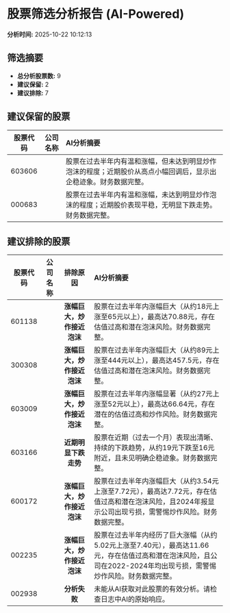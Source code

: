 # 股票筛选分析报告 (AI-Powered)

**分析时间:** 2025-10-22 10:12:13

## 筛选摘要

- **总分析股票数:** 9
- **建议保留:** 2
- **建议排除:** 7

## 建议保留的股票

| 股票代码 | 公司名称 | AI分析摘要 |
|:---:|:---:|:---|
| 603606 |  | 股票在过去半年内有温和涨幅，但未达到明显炒作泡沫的程度；近期股价从高点小幅回调后，显示出企稳迹象。财务数据完整。 |
| 000683 |  | 股票在过去半年内有温和涨幅，未达到明显炒作泡沫的程度；近期股价表现平稳，无明显下跌走势。财务数据完整。 |

## 建议排除的股票

| 股票代码 | 公司名称 | 排除原因 | AI分析摘要 |
|:---:|:---:|:---:|:---|
| 601138 |  | **涨幅巨大，炒作接近泡沫** | 股票在过去半年内涨幅巨大（从约18元上涨至65元以上），最高达70.88元，存在估值过高和潜在泡沫风险。财务数据完整。 |
| 300308 |  | **涨幅巨大，炒作接近泡沫** | 股票在过去半年内涨幅巨大（从约89元上涨至444元以上），最高达457.5元，存在估值过高和潜在泡沫风险。财务数据完整。 |
| 603009 |  | **涨幅巨大，炒作接近泡沫** | 股票在过去半年内涨幅显著（从约27元上涨至52元以上），最高达66.64元，存在潜在的估值过高和炒作风险。财务数据完整。 |
| 603166 |  | **近期明显下跌走势** | 股票在近期（过去一个月）表现出清晰、持续的下跌趋势，从约19元下跌至16元附近，且未见明确企稳迹象。财务数据完整。 |
| 600172 |  | **涨幅巨大，炒作接近泡沫** | 股票在过去半年内涨幅巨大（从约3.54元上涨至7.72元），最高达7.72元，存在估值过高和潜在泡沫风险，且2024年报显示公司出现亏损，需警惕炒作风险。财务数据完整。 |
| 002235 |  | **涨幅巨大，炒作接近泡沫** | 股票在过去半年内经历了巨大涨幅（从约5.02元上涨至7.40元），最高达11.66元，存在估值过高和潜在泡沫风险，且公司在2022-2024年均出现亏损，需警惕炒作风险。财务数据完整。 |
| 002938 |  | **分析失败** | 未能从AI获取对此股票的有效分析。请检查日志中AI的原始响应。 |
